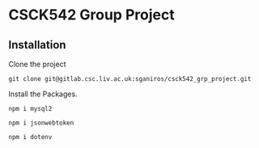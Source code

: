 # CSCK542 Group Project

## Installation

Clone the project

```
git clone git@gitlab.csc.liv.ac.uk:sganiros/csck542_grp_project.git
```

Install the Packages.

```
npm i mysql2

npm i jsonwebtoken

npm i dotenv
```

